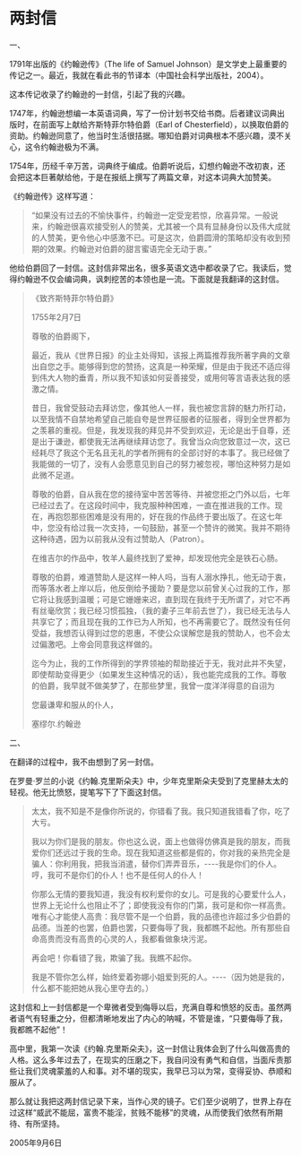 # 两封信

一、

1791年出版的《约翰逊传》（The life of Samuel Johnson）是文学史上最重要的传记之一。最近，我就在看此书的节译本（中国社会科学出版社，2004）。

这本传记收录了约翰逊的一封信，引起了我的兴趣。

1747年，约翰逊想编一本英语词典，写了一份计划书交给书商。后者建议词典出版时，在前面写上献给齐斯特菲尔特伯爵（Earl of Chesterfield），以换取伯爵的资助。约翰逊同意了，他当时生活很拮据。哪知伯爵对词典根本不感兴趣，漠不关心，这令约翰逊极为不满。

1754年，历经千辛万苦，词典终于编成。伯爵听说后，幻想约翰逊不改初衷，还会把这本巨著献给他，于是在报纸上撰写了两篇文章，对这本词典大加赞美。

《约翰逊传》这样写道：

> “如果没有过去的不愉快事件，约翰逊一定受宠若惊，欣喜异常。一般说来，约翰逊很喜欢接受别人的赞美，尤其被一个具有显赫身份以及伟大成就的人赞美，更令他心中感激不已。可是这次，伯爵圆滑的策略却没有收到预期的效果。约翰逊对伯爵的甜言蜜语完全无动于衷。”

他给伯爵回了一封信。这封信非常出名，很多英语文选中都收录了它。我读后，觉得约翰逊不仅会编词典，讽刺挖苦的本领也是一流。下面就是我翻译的这封信。

> 《致齐斯特菲尔特伯爵》
> 
> 1755年2月7日
> 
> 尊敬的伯爵阁下，
> 
> 最近，我从《世界日报》的业主处得知，该报上两篇推荐我所著字典的文章出自您之手。能够得到您的赞扬，这真是一种荣耀，但是由于我还不适应得到伟大人物的垂青，所以我不知该如何妥善接受，或用何等言语表达我的感激之情。
> 
> 昔日，我曾受鼓动去拜访您，像其他人一样，我也被您言辞的魅力所打动，以至我情不自禁地希望自己能自夸是世界征服者的征服者，得到全世界都为之羡慕的重视。但是，我发现我的拜见并不受到欢迎，无论是出于自尊，还是出于谦逊，都使我无法再继续拜访您了。我曾当众向您致意过一次，这已经耗尽了我这个无名且无礼的学者所拥有的全部讨好的本事了。我已经做了我能做的一切了，没有人会愿意见到自己的努力被忽视，哪怕这种努力是如此微不足道。
> 
> 尊敬的伯爵，自从我在您的接待室中苦苦等待、并被您拒之门外以后，七年已经过去了。在这段时间中，我克服种种困难，一直在推进我的工作。现在，再抱怨那些困难是没有用的，好在我的作品终于要出版了。在这七年中，您没有给过我一次支持，一句鼓励，甚至一个赞许的微笑。我并不期待这种待遇，因为以前我从没有过赞助人（Patron）。
> 
> 在维吉尔的作品中，牧羊人最终找到了爱神，却发现他完全是铁石心肠。
> 
> 尊敬的伯爵，难道赞助人是这样一种人吗，当有人溺水挣扎，他无动于衷，而等落水者上岸以后，他反倒给予援助？要是您以前曾关心过我的工作，那它将让我感到温暖；可是它姗姗来迟，直到现在我终于无所谓了，对它不再有丝毫欣赏；我已经习惯孤独，（我的妻子三年前去世了），我已经无法与人共享它了；而且现在我的工作已为人所知，也不再需要它了。既然没有任何受益，我想否认得到过您的恩惠，不使公众误解您是我的赞助人，也不会太过偏激吧。上帝会同意我这样做的。
> 
> 迄今为止，我的工作所得到的学界领袖的帮助接近于无，我对此并不失望，即使帮助变得更少（如果发生这种情况的话），我也能完成我的工作。尊敬的伯爵，我早就不做美梦了，在那些梦里，我曾一度洋洋得意的自诩为
> 
> 您最谦卑和服从的仆人，
> 
> 塞缪尔.约翰逊

二、

在翻译的过程中，我不由想到了另一封信。

在罗曼·罗兰的小说《约翰.克里斯朵夫》中，少年克里斯朵夫受到了克里赫太太的轻视。他无比愤怒，提笔写下了下面这封信。

> 太太，我不知是不是像你所说的，你错看了我。我只知道我错看了你，吃了大亏。
> 
> 我以为你们是我的朋友。你也这么说，面上也做得仿佛真是我的朋友，而我爱你们还远过于我的生命。现在我知道这些都是假的，你对我的亲热完全是骗人：你利用我，把我当消遣，替你们弄弄音乐，----我是你们的仆人。哼，我可不是你们的仆人！也不是任何人的仆人！
> 
> 你那么无情的要我知道，我没有权利爱你的女儿。可是我的心要爱什么人，世界上无论什么也阻止不了；即使我没有你的门第，我可是和你一样高贵。唯有心才能使人高贵：我尽管不是一个伯爵，我的品德也许超过多少伯爵的品德。当差的也罢，伯爵也罢，只要侮辱了我，我都瞧不起他。所有那些自命高贵而没有高贵的心灵的人，我都看做象块污泥。
> 
> 再会吧！你看错了我，欺骗了我。我瞧不起你。
> 
> 我是不管你怎么样，始终爱着弥娜小姐爱到死的人。----（因为她是我的，什么都不能把她从我心里夺去的。）

这封信和上一封信都是一个卑微者受到侮辱以后，充满自尊和愤怒的反击。虽然两者语气有轻重之分，但都清晰地发出了内心的呐喊，不管是谁，“只要侮辱了我，我都瞧不起他”！

高中里，我第一次读《约翰.克里斯朵夫》，这一封信让我体会到了什么叫做高贵的人格。这么多年过去了，在现实的压磨之下，我自问没有勇气和自信，当面斥责那些让我们灵魂蒙羞的人和事。对不堪的现实，我早已习以为常，变得妥协、恭顺和服从了。

那么就让我把这两封信记录下来，当作心灵的镜子。它们至少说明了，世界上存在过这样“威武不能屈，富贵不能淫，贫贱不能移”的灵魂，从而使我们依然有所期待、有所坚持。

2005年9月6日
